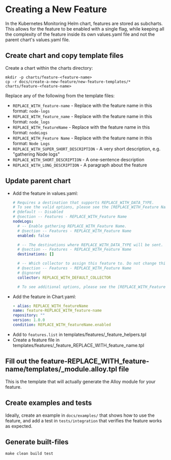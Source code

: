 # Creating a New Feature

In the Kubernetes Monitoring Helm chart, features are stored as subcharts. This allows for the feature to be enabled
with a single flag, while keeping all the complexity of the feature inside its own values.yaml file and not the parent
chart's values.yaml file.

## Create chart and copy template files

Create a chart within the charts directory:

```shell
mkdir -p charts/feature-<feature-name>
cp -r docs/create-a-new-feature/new-feature-templates/* charts/feature-<feature-name>
```

Replace any of the following from the template files:

* `REPLACE_WITH_feature-name` - Replace with the feature name in this format: `node-logs`
* `REPLACE_WITH_feature_name` - Replace with the feature name in this format: `node_logs`
* `REPLACE_WITH_featureName` - Replace with the feature name in this format: `nodeLogs`
* `REPLACE_WITH_Feature Name` - Replace with the feature name in this format: `Node Logs`
* `REPLACE_WITH_SUPER_SHORT_DESCRIPTION` - A very short description, e.g. "gathering Node logs"
* `REPLACE_WITH_SHORT_DESCRIPTION` - A one-sentence description
* `REPLACE_WITH_LONG_DESCRIPTION` - A paragraph about the feature

## Update parent chart

* Add the feature in values.yaml:
    ```yaml
    # Requires a destination that supports REPLACE_WITH_DATA_TYPE.
    # To see the valid options, please see the [REPLACE_WITH_Feature Name feature documentation](https://github.com/grafana/k8s-monitoring-helm/tree/main/charts/k8s-monitoring/charts/feature-REPLACE_WITH_feature-name).
    # @default -- Disabled
    # @section -- Features - REPLACE_WITH_Feature Name
    nodeLogs:
      # -- Enable gathering REPLACE_WITH_Feature Name.
      # @section -- Features - REPLACE_WITH_Feature Name
      enabled: false
    
      # -- The destinations where REPLACE_WITH_DATA_TYPE will be sent. If empty, all REPLACE_WITH_DATA_TYPE-capable destinations will be used.
      # @section -- Features - REPLACE_WITH_Feature Name
      destinations: []
    
      # -- Which collector to assign this feature to. Do not change this unless you are sure of what you are doing.
      # @section -- Features - REPLACE_WITH_Feature Name
      # @ignored
      collector: REPLACE_WITH_DEFAULT_COLLECTOR
    
      # To see additional options, please see the [REPLACE_WITH_Feature Name feature documentation](https://github.com/grafana/k8s-monitoring-helm/tree/main/charts/k8s-monitoring/charts/feature-REPLACE_WITH_feature-name).
    ```
* Add the feature in Chart.yaml:
    ```yaml
  - alias: REPLACE_WITH_featureName
    name: feature-REPLACE_WITH_feature-name
    repository: ""
    version: 1.0.0
    condition: REPLACE_WITH_featureName.enabled
    ```
* Add to `features.list` in templates/features/_feature_helpers.tpl
* Create a feature file in templates/features/_feature_REPLACE_WITH_feature_name.tpl

## Fill out the feature-REPLACE_WITH_feature-name/templates/_module.alloy.tpl file

This is the template that will actually generate the Alloy module for your feature.

## Create examples and tests

Ideally, create an example in `docs/examples/` that shows how to use the feature, and add a test in `tests/integration`
that verifies the feature works as expected.

## Generate built-files

```shell
make clean build test
```
